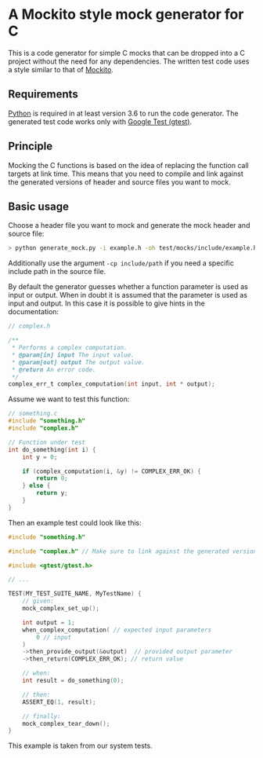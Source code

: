 # A Mockito style mock generator for C

This is a code generator for simple C mocks that can be dropped into a C project without the need for any dependencies. The written test code uses a style similar to that of [Mockito](https://site.mockito.org/).

## Requirements

[Python](https://www.python.org/) is required in at least version 3.6 to run the code generator. The generated test code works only with [Google Test (gtest)](https://github.com/google/googletest).

## Principle

Mocking the C functions is based on the idea of replacing the function call targets at link time. This means that you need to compile and link against the generated versions of header and source files you want to mock.

## Basic usage

Choose a header file you want to mock and generate the mock header and source file:
```bash
> python generate_mock.py -i example.h -oh test/mocks/include/example.h -oc test/mocks/src/example.c
```
Additionally use the argument `-cp include/path` if you need a specific include path in the source file.

By default the generator guesses whether a function parameter is used as input or output. When in doubt it is assumed that the parameter is used as input and output. In this case it is possible to give hints in the documentation:

```c
// complex.h

/**
 * Performs a complex computation.
 * @param[in] input The input value.
 * @param[out] output The output value.
 * @return An error code.
 */
complex_err_t complex_computation(int input, int * output);
```

Assume we want to test this function:
```c
// something.c
#include "something.h"
#include "complex.h"

// Function under test
int do_something(int i) {
    int y = 0;

    if (complex_computation(i, &y) != COMPLEX_ERR_OK) {
        return 0;
    } else {
        return y;
    }
}
```

Then an example test could look like this:
```c
#include "something.h"

#include "complex.h" // Make sure to link against the generated version and compile the generated source file!

#include <gtest/gtest.h>

// ...

TEST(MY_TEST_SUITE_NAME, MyTestName) {
    // given:
    mock_complex_set_up();

    int output = 1;
    when_complex_computation( // expected input parameters
        0 // input
    )
    ->then_provide_output(&output)  // provided output parameter
    ->then_return(COMPLEX_ERR_OK); // return value

    // when:
    int result = do_something(0);

    // then:
    ASSERT_EQ(1, result);

    // finally:
    mock_complex_tear_down();
}
```

This example is taken from our system tests.

